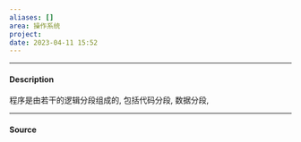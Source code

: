 ```yaml
---
aliases: []
area: 操作系统
project: 
date: 2023-04-11 15:52
---
```

---
#### Description
程序是由若干的逻辑分段组成的, 包括代码分段, 数据分段, 

---
#### Source

